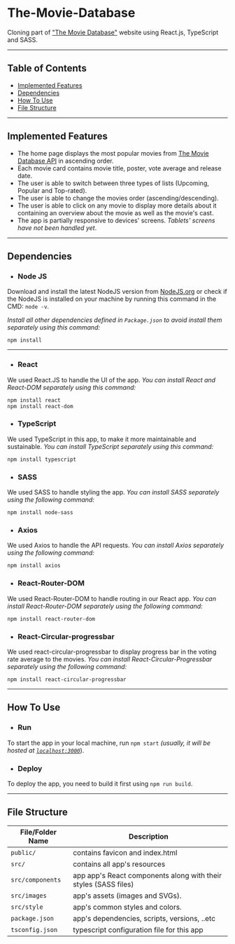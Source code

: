 # The-Movie-Database
Cloning part of ["The Movie Database"](https://www.themoviedb.org) website using React.js, TypeScript and SASS.

---------------------------------
## Table of Contents
* [Implemented Features](#Implemented-Features)
* [Dependencies](#Dependencies)
* [How To Use](#How-To-Use)
* [File Structure](#File-Structure)
---------------------------------

## Implemented Features
- The home page displays the most popular movies from [The Movie Database API](https://developers.themoviedb.org/3) in ascending order.
- Each movie card contains movie title, poster, vote average and release date.
- The user is able to switch between three types of lists (Upcoming, Popular
and Top-rated).
- The user is able to change the movies order (ascending/descending).
- The user is able to click on any movie to display more details about it containing an overview about the movie as well as the movie's cast.
- The app is partially responsive to devices' screens. _Tablets' screens have not been handled yet_.
---------------------------------

## Dependencies
- ### Node JS
Download and install the latest NodeJS version from [NodeJS.org](http://nodejs.org) or check if the NodeJS is installed on your machine by running this command in the CMD: `node -v`.

_Install all other dependencies defined in `Package.json` to avoid install them separately using this command:_
```
npm install
```
---------------------------------
- ### React
We used React.JS to handle the UI of the app.
_You can install React and React-DOM separately using this command:_
```
npm install react
npm install react-dom
```

- ### TypeScript
We used TypeScript in this app, to make it more maintainable and sustainable.
_You can install TypeScript separately using this command:_
```
npm install typescript
```

- ### SASS
We used SASS to handle styling the app.
_You can install SASS separately using the following command:_
```
npm install node-sass
```

- ### Axios
We used Axios to handle the API requests.
_You can install Axios separately using the following command:_
```
npm install axios
```

- ### React-Router-DOM
We used React-Router-DOM to handle routing in our React app.
_You can install React-Router-DOM separately using the following command:_
```
npm install react-router-dom
```

- ### React-Circular-progressbar
We used react-circular-progressbar to display progress bar in the voting rate average to the movies.
_You can install React-Circular-Progressbar separately using the following command:_
```
npm install react-circular-progressbar
```

---------------------------------

## How To Use
- ### Run
To start the app in your local machine, run `npm start` _(usually, it will be hosted at [`localhost:3000`](http://localhost:3000)_).

- ### Deploy
To deploy the app, you need to build it first using `npm run build`.

---------------------------------
## File Structure

| File/Folder Name    | Description                     |
|---------------------|---------------------------------|
| `public/`           | contains favicon and index.html |
| `src/`              | contains all app's resources    |
| `src/components`    | app app's React components along with their styles (SASS files) |
| `src/images`        | app's assets (images and SVGs). |
| `src/style`         | app's common styles and colors. |
| `package.json`      | app's dependencies, scripts, versions, ..etc|
| `tsconfig.json`     | typescript configuration file for this app |
